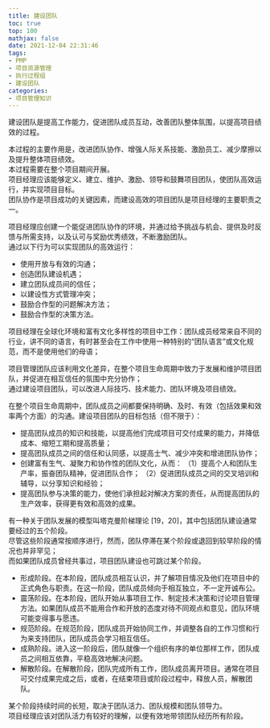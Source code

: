 ```yaml
---
title: 建设团队
toc: true
top: 100
mathjax: false
date: 2021-12-04 22:31:46
tags:
- PMP
- 项目资源管理
- 执行过程组
- 建设团队
categories:
- 项目管理知识
---
```

建设团队是提高工作能力，促进团队成员互动，改善团队整体氛围，以提高项目绩效的过程。  

本过程的主要作用是，改进团队协作、增强人际关系技能、激励员工、减少摩擦以及提升整体项目绩效。  
本过程需要在整个项目期间开展。  
项目经理应该能够定义、建立、维护、激励、领导和鼓舞项目团队，使团队高效运行，并实现项目目标。  
团队协作是项目成功的关键因素，而建设高效的项目团队是项目经理的主要职责之一。  

项目经理应创建一个能促进团队协作的环境，并通过给予挑战与机会、提供及时反馈与所需支持，以及认可与奖励优秀绩效，不断激励团队。  
通过以下行为可以实现团队的高效运行：

- 使用开放与有效的沟通；
- 创造团队建设机遇；
- 建立团队成员间的信任；
- 以建设性方式管理冲突；
- 鼓励合作型的问题解决方法；
- 鼓励合作型的决策方法。  

项目经理在全球化环境和富有文化多样性的项目中工作：团队成员经常来自不同的行业，讲不同的语言，有时甚至会在工作中使用一种特别的“团队语言”或文化规范，而不是使用他们的母语；

项目管理团队应该利用文化差异，在整个项目生命周期中致力于发展和维护项目团队，并促进在相互信任的氛围中充分协作；  
通过建设项目团队，可以改进人际技巧、技术能力、团队环境及项目绩效。  

在整个项目生命周期中，团队成员之间都要保持明确、及时、有效（包括效果和效率两个方面）的沟通。建设项目团队的目标包括（但不限于）：

- 提高团队成员的知识和技能，以提高他们完成项目可交付成果的能力，并降低成本、缩短工期和提高质量；
- 提高团队成员之间的信任和认同感，以提高士气、减少冲突和增进团队协作；
- 创建富有生气、凝聚力和协作性的团队文化，从而：
  （1）提高个人和团队生产率，振奋团队精神，促进团队合作； 
  （2）促进团队成员之间的交叉培训和辅导，以分享知识和经验；
- 提高团队参与决策的能力，使他们承担起对解决方案的责任，从而提高团队的生产效率，获得更有效和高效的成果。  


有一种关于团队发展的模型叫塔克曼阶梯理论 [19，20]，其中包括团队建设通常要经过的五个阶段。  
尽管这些阶段通常按顺序进行，然而，团队停滞在某个阶段或退回到较早阶段的情况也并非罕见；  
而如果团队成员曾经共事过，项目团队建设也可跳过某个阶段。

- 形成阶段。在本阶段，团队成员相互认识，并了解项目情况及他们在项目中的正式角色与职责。在这一阶段，团队成员倾向于相互独立，不一定开诚布公。
- 震荡阶段。在本阶段，团队开始从事项目工作、制定技术决策和讨论项目管理方法。如果团队成员不能用合作和开放的态度对待不同观点和意见，团队环境可能变得事与愿违。
- 规范阶段。在规范阶段，团队成员开始协同工作，并调整各自的工作习惯和行为来支持团队，团队成员会学习相互信任。
- 成熟阶段。进入这一阶段后，团队就像一个组织有序的单位那样工作，团队成员之间相互依靠，平稳高效地解决问题。
- 解散阶段。在解散阶段，团队完成所有工作，团队成员离开项目。通常在项目可交付成果完成之后，或者，在结束项目或阶段过程中，释放人员，解散团队。  


某个阶段持续时间的长短，取决于团队活力、团队规模和团队领导力。  
项目经理应该对团队活力有较好的理解，以便有效地带领团队经历所有阶段。
